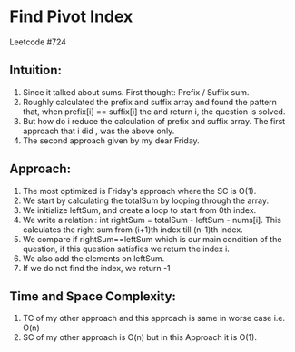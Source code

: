 # Find Pivot Index
Leetcode #724

## Intuition:
1. Since it talked about sums. First thought: Prefix / Suffix sum.
2. Roughly calculated the prefix and suffix array and found the pattern that, when prefix[i] == suffix[i] the and return i, the question is solved.
3. But how do i reduce the calculation of prefix and suffix array. The first approach that i did , was the above only.
4. The second approach given by my dear Friday.

## Approach:
1. The most optimized is Friday's approach where the SC is O(1). 
2. We start by calculating the totalSum by looping through the array.
3. We initialize leftSum, and create a loop to start from 0th index.
4. We write a relation : int rightSum = totalSum - leftSum - nums[i]. This calculates the right sum from (i+1)th index till (n-1)th index.
5. We compare if rightSum==leftSum which is our main condition of the question, if this question satisfies we return the index i.
6. We also add the elements on leftSum.
7. If we do not find the index, we return -1

## Time and Space Complexity:
1. TC of my other approach and this approach is same in worse case i.e. O(n)
2. SC of my other approach is O(n) but in this Approach it is O(1).
